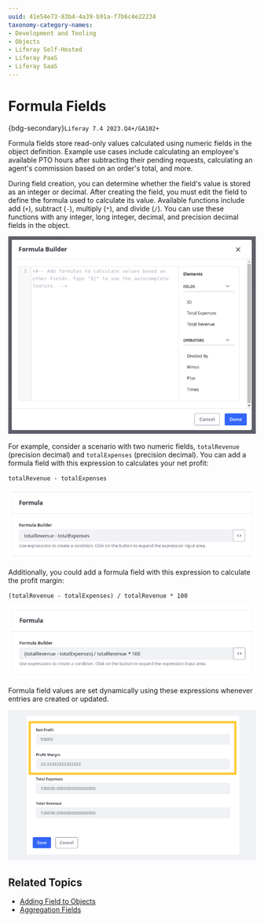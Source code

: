 ```yaml
---
uuid: 41e54e73-83b4-4a39-b91a-f7b6c4e22234
taxonomy-category-names:
- Development and Tooling
- Objects
- Liferay Self-Hosted
- Liferay PaaS
- Liferay SaaS
---
```

# Formula Fields

{bdg-secondary}`Liferay 7.4 2023.Q4+/GA102+`

Formula fields store read-only values calculated using numeric fields in the object definition. Example use cases include calculating an employee's available PTO hours after subtracting their pending requests, calculating an agent's commission based on an order's total, and more.

During field creation, you can determine whether the field's value is stored as an integer or decimal. After creating the field, you must edit the field to define the formula used to calculate its value. Available functions include add (`+`), subtract (`-`), multiply (`*`), and divide (`/`). You can use these functions with any integer, long integer, decimal, and precision decimal fields in the object.

![Determine the formula used for the field.](./formula-fields/images/01.png)

For example, consider a scenario with two numeric fields, `totalRevenue` (precision decimal) and `totalExpenses` (precision decimal). You can add a formula field with this expression to calculates your net profit:

```
totalRevenue - totalExpenses
```

![Calculate the net profit.](./formula-fields/images/02.png)

Additionally, you could add a formula field with this expression to calculate the profit margin:

```
(totalRevenue - totalExpenses) / totalRevenue * 100
```

![Calculate the profit margin.](./formula-fields/images/03.png)

Formula field values are set dynamically using these expressions whenever entries are created or updated.

![Formula field values are set dynamically.](./formula-fields/images/04.png)

## Related Topics

* [Adding Field to Objects](./adding-fields-to-objects.md)
* [Aggregation Fields](./aggregation-fields.md)
<!-- * [Numeric Fields](./numeric-fields.md) -->
